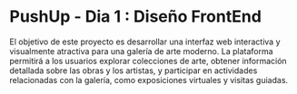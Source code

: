 # PushUp - Dia 1 : Diseño FrontEnd
El objetivo de este proyecto es desarrollar una interfaz web interactiva y visualmente atractiva para una galería de arte moderno. La plataforma permitirá a los usuarios explorar colecciones de arte, obtener información detallada sobre las obras y los artistas, y participar en actividades relacionadas con la galería, como exposiciones virtuales y visitas guiadas.
